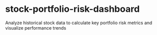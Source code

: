 # stock-portfolio-risk-dashboard
Analyze historical stock data to calculate key portfolio risk metrics and visualize performance trends
